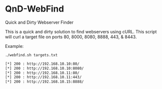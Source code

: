 # QnD-WebFind
Quick and Dirty Webserver Finder

This is a quick and dirty solution to find webservers using cURL.
This script will curl a target file on ports 80, 8000, 8080, 8888, 443, & 8443.

Example:
```bash
./webfind.sh targets.txt

[*] 200 : http://192.168.10.10:80/
[*] 200 : http://192.168.10.10:8080/
[*] 200 : http://192.168.10.11:80/
[*] 200 : http://192.168.10.11:443/
[*] 200 : http://192.168.10.15:8888/
```
